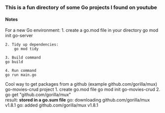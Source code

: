 ### This is a fun directory of some Go projects I found on youtube

#### Notes
For a new Go environment: 
    1. create a go.mod file in your directory
        go mod init go-server

    2. Tidy up dependencies:
        go mod tidy

    3. Build command 
    go build

    4. Run command
    go run main.go


Cool way to get packages from a github (example github.com/gorilla/mux) go-movies-crud project
    1. create go.mod file 
        go mod init go-movies-crud
    2. go get "github.com/gorilla/mux"   
        result: **stored in a go.sum file**
            go: downloading github.com/gorilla/mux v1.8.1
            go: added github.com/gorilla/mux v1.8.1
